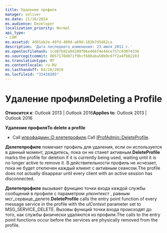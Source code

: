 ```yaml
---
title: Удаление профиля
manager: soliver
ms.date: 11/16/2014
ms.audience: Developer
localization_priority: Normal
api_type:
- COM
ms.assetid: 4d01ab2e-40fd-409d-a69d-163b7d5462ca
description: 'Дата последнего изменения: 23 июля 2011 г.'
ms.openlocfilehash: 1cd87b92a9d289f06e466f4e44ce757c93074336
ms.sourcegitcommit: 8657170d071f9bcf680aba50b9c07f2a4fb82283
ms.translationtype: MT
ms.contentlocale: ru-RU
ms.lasthandoff: 04/28/2019
ms.locfileid: "33410205"
---
```

# <a name="deleting-a-profile"></a><span data-ttu-id="aa31e-103">Удаление профиля</span><span class="sxs-lookup"><span data-stu-id="aa31e-103">Deleting a Profile</span></span>

  
  
<span data-ttu-id="aa31e-104">**Относится к**: Outlook 2013 | Outlook 2016</span><span class="sxs-lookup"><span data-stu-id="aa31e-104">**Applies to**: Outlook 2013 | Outlook 2016</span></span> 
  
 <span data-ttu-id="aa31e-105">**Удаление профиля**</span><span class="sxs-lookup"><span data-stu-id="aa31e-105">**To delete a profile**</span></span>
  
- <span data-ttu-id="aa31e-106">Call [ипрофадмин::D елетепрофиле](iprofadmin-deleteprofile.md).</span><span class="sxs-lookup"><span data-stu-id="aa31e-106">Call [IProfAdmin::DeleteProfile](iprofadmin-deleteprofile.md).</span></span>
    
 <span data-ttu-id="aa31e-107">**Делетепрофиле** помечает профиль для удаления, если он используется в данный момент, дождитесь, пока он не станет активным.</span><span class="sxs-lookup"><span data-stu-id="aa31e-107">**DeleteProfile** marks the profile for deletion if it is currently being used, waiting until it is no longer active to remove it.</span></span> <span data-ttu-id="aa31e-108">В действительности профиль не исчезает, пока не будет отключен каждый клиент с активным сеансом.</span><span class="sxs-lookup"><span data-stu-id="aa31e-108">The profile does not actually disappear until every client with an active session has disconnected.</span></span> 
  
 <span data-ttu-id="aa31e-109">**Делетепрофиле** вызывает функцию точки входа каждой службы сообщений в профиле с параметром _улконтекст_ , равным мсг_сервице_делете.</span><span class="sxs-lookup"><span data-stu-id="aa31e-109">**DeleteProfile** calls the entry point function of every message service in the profile with the  _ulContext_ parameter set to MSG_SERVICE_DELETE.</span></span> <span data-ttu-id="aa31e-110">Вызовы функций точки входа происходят до того, как службы физически удаляются из профиля.</span><span class="sxs-lookup"><span data-stu-id="aa31e-110">The calls to the entry point functions occur before the services are physically removed from the profile.</span></span> 
  

